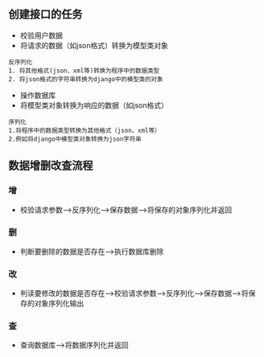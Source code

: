 ## 创建接口的任务

- 校验用户数据
- 将请求的数据（如json格式）转换为模型类对象

```
反序列化
1. 将其他格式(json、xml等)转换为程序中的数据类型
2. 将json格式的字符串转换为django中的模型类的对象
```

- 操作数据库
- 将模型类对象转换为响应的数据（如json格式）

```
序列化
1.将程序中的数据类型转换为其他格式（json、xml等）
2.例如将django中模型类对象转换为json字符串
```



## 数据增删改查流程



### 增

+ 校验请求参数-->反序列化-->保存数据-->将保存的对象序列化并返回



### 删

+ 判断要删除的数据是否存在-->执行数据库删除

  

### 改

+ 判读要修改的数据是否存在-->校验请求参数-->反序列化-->保存数据-->将保存的对象序列化输出

  

### 查

+ 查询数据库-->将数据序列化并返回

